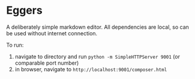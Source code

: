 # Eggers

A deliberately simple markdown editor. All dependencies are local, so can be used without internet connection. 

To run:

1. navigate to directory and run `python -m SimpleHTTPServer 9001` (or comparable port number)
2. in browser, navigate to `http://localhost:9001/composer.html`


